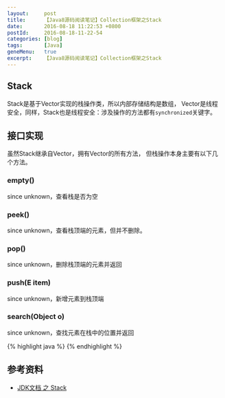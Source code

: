 ```yaml
---
layout:     post
title:      【Java8源码阅读笔记】Collection框架之Stack
date:       2016-08-18 11:22:53 +0800
postId:     2016-08-18-11-22-54
categories: [blog]
tags:       [Java]
geneMenu:   true
excerpt:    【Java8源码阅读笔记】Collection框架之Stack
---
```


## Stack
Stack是基于Vector实现的栈操作类，所以内部存储结构是数组，
Vector是线程安全，同样，Stack也是线程安全：涉及操作的方法都有`synchronized`关键字。

## 接口实现
虽然Stack继承自Vector，拥有Vector的所有方法，
但栈操作本身主要有以下几个方法。

### empty()
since unknown，查看栈是否为空

### peek()
since unknown，查看栈顶端的元素，但并不删除。

### pop()
since unknown，删除栈顶端的元素并返回

### push(E item)
since unknown，新增元素到栈顶端

### search(Object o)
since unknown，查找元素在栈中的位置并返回

{% highlight java %}
{% endhighlight %}

## 参考资料

* [JDK文档 之 Stack](https://docs.oracle.com/javase/8/docs/api/java/util/Stack.html)
